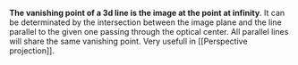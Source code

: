 __The vanishing point of a 3d line is the image at the point at infinity__. 
It can be determinated by the intersection between the image plane and the line parallel to the given one passing through the optical center.
All parallel lines will share the same vanishing point.
Very usefull in [[Perspective projection]].